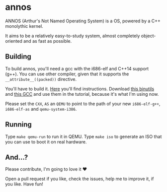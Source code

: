 # annos

ANNOS (Arthur's Not Named Operating System) is a OS, powered by a C++ 
monolythic kernel.

It aims to be a relatively easy-to-study system, almost completely object-oriented
and as fast as possible.

## Building

To build annos, you'll need a gcc with the i686-elf and C++14 support (g++). 
You can use other compiler, given that it supports the `__attribute__((packed))` directive.

You'll have to build it. [Here](http://wiki.osdev.org/GCC_Cross-Compiler "link to OSDEV tutorial") you'll find instructions. Download [this binutils](https://ftp.gnu.org/gnu/binutils/binutils-2.29.tar.xz) and [this GCC](https://ftp.gnu.org/gnu/gcc/gcc-7.2.0/gcc-7.2.0.tar.xz) and use them in the tutorial, because it's what I'm 
using now.

Please set the `CXX`, `AS` an `QEMU` to point to the path of your new 
`i686-elf-g++`, `i686-elf-as` and `qemu-system-i386`.

## Running

Type `make qemu-run` to run it in QEMU. Type `make iso` to generate an ISO
that you can use to boot it on real hardware.

## And...?

Please contribute, I'm going to love it :heart:

Open a pull request if you like, check the issues, help me to improve it, if you 
like. Have fun!

